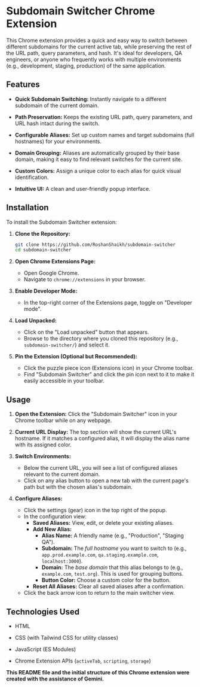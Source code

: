 # Subdomain Switcher Chrome Extension

This Chrome extension provides a quick and easy way to switch between different subdomains for the current active tab, while preserving the rest of the URL path, query parameters, and hash. It's ideal for developers, QA engineers, or anyone who frequently works with multiple environments (e.g., development, staging, production) of the same application.

## Features

* **Quick Subdomain Switching:** Instantly navigate to a different subdomain of the current domain.

* **Path Preservation:** Keeps the existing URL path, query parameters, and URL hash intact during the switch.

* **Configurable Aliases:** Set up custom names and target subdomains (full hostnames) for your environments.

* **Domain Grouping:** Aliases are automatically grouped by their base domain, making it easy to find relevant switches for the current site.

* **Custom Colors:** Assign a unique color to each alias for quick visual identification.

* **Intuitive UI:** A clean and user-friendly popup interface.

## Installation

To install the Subdomain Switcher extension:

1.  **Clone the Repository:**
    ```bash
    git clone https://github.com/RoshanShaikh/subdomain-switcher
    cd subdomain-switcher
    ```

2.  **Open Chrome Extensions Page:**
    * Open Google Chrome.
    * Navigate to `chrome://extensions` in your browser.

3.  **Enable Developer Mode:**
    * In the top-right corner of the Extensions page, toggle on "Developer mode".

4.  **Load Unpacked:**
    * Click on the "Load unpacked" button that appears.
    * Browse to the directory where you cloned this repository (e.g., `subdomain-switcher/`) and select it.

5.  **Pin the Extension (Optional but Recommended):**
    * Click the puzzle piece icon (Extensions icon) in your Chrome toolbar.
    * Find "Subdomain Switcher" and click the pin icon next to it to make it easily accessible in your toolbar.

## Usage

1.  **Open the Extension:** Click the "Subdomain Switcher" icon in your Chrome toolbar while on any webpage.

2.  **Current URL Display:** The top section will show the current URL's hostname. If it matches a configured alias, it will display the alias name with its assigned color.

3.  **Switch Environments:**
    * Below the current URL, you will see a list of configured aliases relevant to the current domain.
    * Click on any alias button to open a new tab with the current page's path but with the chosen alias's subdomain.

4.  **Configure Aliases:**
    * Click the settings (gear) icon in the top right of the popup.
    * In the configuration view:
        * **Saved Aliases:** View, edit, or delete your existing aliases.
        * **Add New Alias:**
            * **Alias Name:** A friendly name (e.g., "Production", "Staging QA").
            * **Subdomain:** The *full hostname* you want to switch to (e.g., `app.prod.example.com`, `qa.staging.example.com`, `localhost:3000`).
            * **Domain:** The *base domain* that this alias belongs to (e.g., `example.com`, `test.org`). This is used for grouping buttons.
            * **Button Color:** Choose a custom color for the button.
        * **Reset All Aliases:** Clear all saved aliases after a confirmation.
    * Click the back arrow icon to return to the main switcher view.

## Technologies Used

* HTML

* CSS (with Tailwind CSS for utility classes)

* JavaScript (ES Modules)

* Chrome Extension APIs (`activeTab`, `scripting`, `storage`)

**This README file and the initial structure of this Chrome extension were created with the assistance of Gemini.**